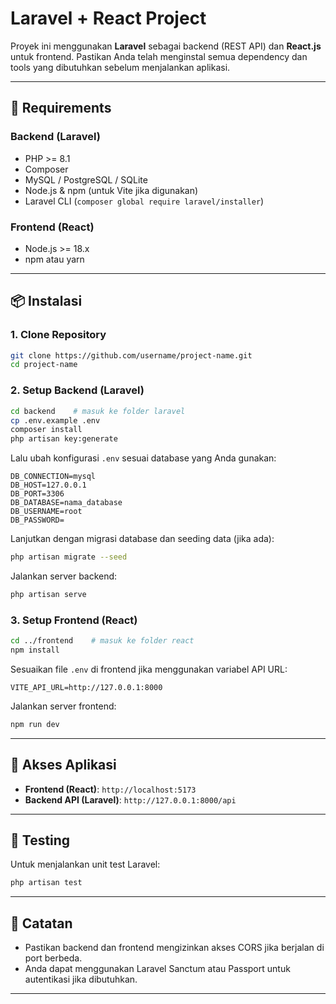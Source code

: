 

# Laravel + React Project

Proyek ini menggunakan **Laravel** sebagai backend (REST API) dan **React.js** untuk frontend. Pastikan Anda telah menginstal semua dependency dan tools yang dibutuhkan sebelum menjalankan aplikasi.

---

## 🧰 Requirements

### Backend (Laravel)

* PHP >= 8.1
* Composer
* MySQL / PostgreSQL / SQLite
* Node.js & npm (untuk Vite jika digunakan)
* Laravel CLI (`composer global require laravel/installer`)

### Frontend (React)

* Node.js >= 18.x
* npm atau yarn

---

## 📦 Instalasi

### 1. Clone Repository

```bash
git clone https://github.com/username/project-name.git
cd project-name
```

### 2. Setup Backend (Laravel)

```bash
cd backend    # masuk ke folder laravel
cp .env.example .env
composer install
php artisan key:generate
```

Lalu ubah konfigurasi `.env` sesuai database yang Anda gunakan:

```
DB_CONNECTION=mysql
DB_HOST=127.0.0.1
DB_PORT=3306
DB_DATABASE=nama_database
DB_USERNAME=root
DB_PASSWORD=
```

Lanjutkan dengan migrasi database dan seeding data (jika ada):

```bash
php artisan migrate --seed
```

Jalankan server backend:

```bash
php artisan serve
```

### 3. Setup Frontend (React)

```bash
cd ../frontend    # masuk ke folder react
npm install
```

Sesuaikan file `.env` di frontend jika menggunakan variabel API URL:

```
VITE_API_URL=http://127.0.0.1:8000
```

Jalankan server frontend:

```bash
npm run dev
```

---

## 🚀 Akses Aplikasi

* **Frontend (React)**: `http://localhost:5173`
* **Backend API (Laravel)**: `http://127.0.0.1:8000/api`

---

## 🧪 Testing

Untuk menjalankan unit test Laravel:

```bash
php artisan test
```

---

## 📝 Catatan

* Pastikan backend dan frontend mengizinkan akses CORS jika berjalan di port berbeda.
* Anda dapat menggunakan Laravel Sanctum atau Passport untuk autentikasi jika dibutuhkan.

---
